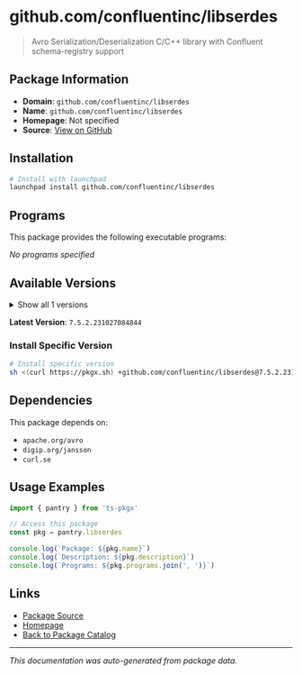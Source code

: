 # github.com/confluentinc/libserdes

> Avro Serialization/Deserialization C/C++ library with Confluent schema-registry support

## Package Information

- **Domain**: `github.com/confluentinc/libserdes`
- **Name**: `github.com/confluentinc/libserdes`
- **Homepage**: Not specified
- **Source**: [View on GitHub](https://github.com/pkgxdev/pantry/tree/main/projects/github.com/confluentinc/libserdes/package.yml)

## Installation

```bash
# Install with launchpad
launchpad install github.com/confluentinc/libserdes
```

## Programs

This package provides the following executable programs:

*No programs specified*

## Available Versions

<details>
<summary>Show all 1 versions</summary>

- `7.5.2.231027084844`

</details>

**Latest Version**: `7.5.2.231027084844`

### Install Specific Version

```bash
# Install specific version
sh <(curl https://pkgx.sh) +github.com/confluentinc/libserdes@7.5.2.231027084844 -- $SHELL -i
```

## Dependencies

This package depends on:

- `apache.org/avro`
- `digip.org/jansson`
- `curl.se`

## Usage Examples

```typescript
import { pantry } from 'ts-pkgx'

// Access this package
const pkg = pantry.libserdes

console.log(`Package: ${pkg.name}`)
console.log(`Description: ${pkg.description}`)
console.log(`Programs: ${pkg.programs.join(', ')}`)
```

## Links

- [Package Source](https://github.com/pkgxdev/pantry/tree/main/projects/github.com/confluentinc/libserdes/package.yml)
- [Homepage](#)
- [Back to Package Catalog](../../package-catalog.md)

---

*This documentation was auto-generated from package data.*
